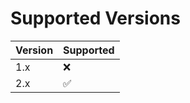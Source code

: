 ﻿# Supported Versions

| Version | Supported          |
| ------- | ------------------ |
| 1.x     | :x:                |
| 2.x     | :white_check_mark: |
